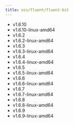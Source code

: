 ```yaml
---
title: oss/fluent/fluent-bit
---
```

- v1.6.10
- v1.6.10-linux-amd64
- v1.6.2
- v1.6.2-linux-amd64
- v1.6.3
- v1.6.3-linux-amd64
- v1.6.4
- v1.6.4-linux-amd64
- v1.6.5
- v1.6.5-linux-amd64
- v1.6.6
- v1.6.6-linux-amd64
- v1.6.7
- v1.6.7-linux-amd64
- v1.6.8
- v1.6.8-linux-amd64
- v1.6.9
- v1.6.9-linux-amd64
